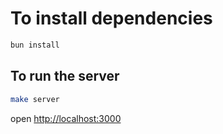 # To install dependencies

```zsh
bun install
```

## To run the server

```zsh
make server
```

open <http://localhost:3000>

